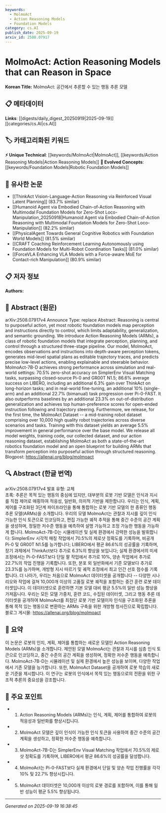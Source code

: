 ```yaml
---
keywords:
  - MolmoAct
  - Action Reasoning Models
  - Foundation Models
category: cs.AI
publish_date: 2025-09-19
arxiv_id: 2508.07917
---
```


<!-- KEYWORD_LINKING_METADATA:
{
  "processed_timestamp": "2025-09-22 21:33:46.114586",
  "vocabulary_version": "1.0",
  "selected_keywords": [
    "MolmoAct",
    "Action Reasoning Models",
    "Foundation Models"
  ],
  "rejected_keywords": [
    "Trajectory Steering"
  ],
  "similarity_scores": {
    "MolmoAct": 0.85,
    "Action Reasoning Models": 0.8,
    "Foundation Models": 0.78
  },
  "extraction_method": "AI_prompt_based",
  "budget_applied": true
}
-->


# MolmoAct: Action Reasoning Models that can Reason in Space

**Korean Title:** MolmoAct: 공간에서 추론할 수 있는 행동 추론 모델

## 📋 메타데이터

**Links**: [[digests/daily_digest_20250919|2025-09-19]]   [[categories/cs.AI|cs.AI]]

## 🏷️ 카테고리화된 키워드
**⚡ Unique Technical**: [[keywords/MolmoAct|MolmoAct]], [[keywords/Action Reasoning Models|Action Reasoning Models]]
**🚀 Evolved Concepts**: [[keywords/Foundation Models|Robotic Foundation Models]]

## 🔗 유사한 논문
- [[ThinkAct Vision-Language-Action Reasoning via Reinforced Visual Latent Planning]] (83.7% similar)
- [[Humanoid Agent via Embodied Chain-of-Action Reasoning with Multimodal Foundation Models for Zero-Shot Loco-Manipulation_20250918|Humanoid Agent via Embodied Chain-of-Action Reasoning with Multimodal Foundation Models for Zero-Shot Loco-Manipulation]] (82.2% similar)
- [[PhysicalAgent Towards General Cognitive Robotics with Foundation World Models]] (81.5% similar)
- [[CRAFT Coaching Reinforcement Learning Autonomously using Foundation Models for Multi-Robot Coordination Tasks]] (81.0% similar)
- [[ForceVLA Enhancing VLA Models with a Force-aware MoE for Contact-rich Manipulation]] (80.9% similar)

## 📋 저자 정보

**Authors:** 

## 📄 Abstract (원문)

arXiv:2508.07917v4 Announce Type: replace 
Abstract: Reasoning is central to purposeful action, yet most robotic foundation models map perception and instructions directly to control, which limits adaptability, generalization, and semantic grounding. We introduce Action Reasoning Models (ARMs), a class of robotic foundation models that integrate perception, planning, and control through a structured three-stage pipeline. Our model, MolmoAct, encodes observations and instructions into depth-aware perception tokens, generates mid-level spatial plans as editable trajectory traces, and predicts precise low-level actions, enabling explainable and steerable behavior. MolmoAct-7B-D achieves strong performance across simulation and real-world settings: 70.5% zero-shot accuracy on SimplerEnv Visual Matching tasks, surpassing closed-source Pi-0 and GR00T N1.5; 86.6% average success on LIBERO, including an additional 6.3% gain over ThinkAct on long-horizon tasks; and in real-world fine-tuning, an additional 10% (single-arm) and an additional 22.7% (bimanual) task progression over Pi-0-FAST. It also outperforms baselines by an additional 23.3% on out-of-distribution generalization and achieves top human-preference scores for open-ended instruction following and trajectory steering. Furthermore, we release, for the first time, the MolmoAct Dataset -- a mid-training robot dataset comprising over 10,000 high quality robot trajectories across diverse scenarios and tasks. Training with this dataset yields an average 5.5% improvement in general performance over the base model. We release all model weights, training code, our collected dataset, and our action reasoning dataset, establishing MolmoAct as both a state-of-the-art robotics foundation model and an open blueprint for building ARMs that transform perception into purposeful action through structured reasoning. Blogpost: https://allenai.org/blog/molmoact

## 🔍 Abstract (한글 번역)

arXiv:2508.07917v4 발표 유형: 교체  
초록: 추론은 목적 있는 행동의 중심에 있지만, 대부분의 로봇 기반 모델은 인식과 지시를 직접 제어로 매핑하여 적응성, 일반화, 의미적 기반을 제한합니다. 우리는 인식, 계획, 제어를 구조화된 3단계 파이프라인을 통해 통합하는 로봇 기반 모델의 한 종류인 행동 추론 모델(ARMs)을 소개합니다. 우리의 모델 MolmoAct는 관찰과 지시를 깊이 인식 가능한 인식 토큰으로 인코딩하고, 편집 가능한 궤적 추적을 통해 중간 수준의 공간 계획을 생성하며, 정밀한 저수준 행동을 예측하여 설명 가능하고 조정 가능한 행동을 가능하게 합니다. MolmoAct-7B-D는 시뮬레이션 및 실제 환경에서 강력한 성능을 발휘합니다: SimplerEnv 시각적 매칭 작업에서 70.5%의 제로샷 정확도를 기록하며, 비공개 Pi-0 및 GR00T N1.5를 능가합니다; LIBERO에서 평균 86.6%의 성공률을 기록하며, 장기 과제에서 ThinkAct보다 추가로 6.3%의 향상을 보입니다; 실제 환경에서의 미세 조정에서는 Pi-0-FAST보다 단일 팔 작업에서 추가로 10%, 양손 작업에서 추가로 22.7%의 작업 진행을 기록합니다. 또한, 분포 외 일반화에서 기준 모델보다 추가로 23.3%를 능가하며, 개방형 지시 따르기 및 궤적 조정에서 최고 인간 선호 점수를 기록합니다. 더 나아가, 우리는 처음으로 MolmoAct 데이터셋을 공개합니다 -- 다양한 시나리오와 작업에 걸쳐 10,000개 이상의 고품질 로봇 궤적을 포함하는 중간 훈련 로봇 데이터셋입니다. 이 데이터셋으로 훈련하면 기본 모델 대비 평균 5.5%의 일반 성능 향상을 가져옵니다. 우리는 모든 모델 가중치, 훈련 코드, 수집된 데이터셋, 그리고 행동 추론 데이터셋을 공개하여 MolmoAct를 최첨단 로봇 기반 모델이자 인식을 구조화된 추론을 통해 목적 있는 행동으로 변환하는 ARMs 구축을 위한 개방형 청사진으로 확립합니다. 블로그 게시물: https://allenai.org/blog/molmoact

## 📝 요약

이 논문은 로봇의 인지, 계획, 제어를 통합하는 새로운 모델인 Action Reasoning Models (ARMs)을 소개합니다. 제안된 모델 MolmoAct는 관찰과 지시를 심층 인식 토큰으로 인코딩하고, 중간 수준의 공간 계획을 생성하며, 정확한 저수준 행동을 예측합니다. MolmoAct-7B-D는 시뮬레이션 및 실제 환경에서 높은 성능을 보이며, 다양한 작업에서 기존 모델을 능가합니다. 또한, MolmoAct Dataset을 공개하여 로봇 학습의 새로운 기준을 제시합니다. 이 연구는 로봇의 인식에서 목적 있는 행동으로의 전환을 위한 구조적 추론의 중요성을 강조합니다.

## 🎯 주요 포인트

- 1. Action Reasoning Models (ARMs)는 인식, 계획, 제어를 통합하여 로봇의 적응성과 일반화를 향상시킵니다.

- 2. MolmoAct 모델은 깊이 인식이 가능한 인식 토큰을 사용하여 중간 수준의 공간 계획을 생성하고, 정확한 저수준 행동을 예측합니다.

- 3. MolmoAct-7B-D는 SimplerEnv Visual Matching 작업에서 70.5%의 제로샷 정확도를 기록하며, LIBERO에서 평균 86.6%의 성공률을 달성합니다.

- 4. MolmoAct는 Pi-0-FAST보다 실제 환경에서 단일 및 양손 작업 진행률을 각각 10% 및 22.7% 향상시킵니다.

- 5. MolmoAct 데이터셋은 10,000개 이상의 로봇 경로를 포함하며, 이를 통해 일반 성능이 평균 5.5% 향상됩니다.

---

*Generated on 2025-09-19 16:38:45*